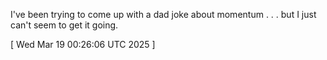  
I've been trying to come up with a dad joke about momentum . . . but I just can't seem to get it going.
 
[ 
Wed Mar 19 00:26:06 UTC 2025
 ]
